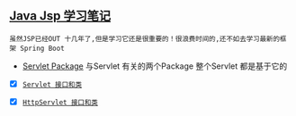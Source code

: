 <a href="#top" id="top">Java Jsp 学习笔记</a>
----
`虽然JSP已经OUT 十几年了,但是学习它还是很重要的！很浪费时间的,还不如去学习最新的框架 Spring Boot`
* [Servlet Package](http://tomcat.apache.org/tomcat-5.5-doc/servletapi/overview-summary.html) 与Servlet 有关的两个Package 整个Servlet 都是基于它的

- [x] [`Servlet 接口和类`](https://github.com/kickgod/Rear-End/blob/master/Java/JavaJSP/JSPFirstServlet.md)

- [x] [`HttpServlet 接口和类`](https://github.com/kickgod/Rear-End/blob/master/Java/JavaJSP/JSPHttpPack.md)
